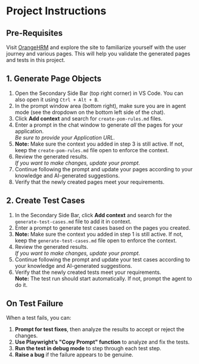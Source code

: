 # Project Instructions

## Pre-Requisites 
Visit [OrangeHRM](https://opensource-demo.orangehrmlive.com/) and explore the site to familiarize yourself with the user journey and various pages. This will help you validate the generated pages and tests in this project.

## 1. Generate Page Objects

1. Open the Secondary Side Bar (top right corner) in VS Code. You can also open it using `Ctrl + Alt + B`.
2. In the prompt window area (bottom right), make sure you are in agent mode (see the dropdown on the bottom left side of the chat).
3. Click **Add context** and search for `create-pom-rules.md` files.
4. Enter a prompt in the chat window to generate *all* the pages for your application.  
   *Be sure to provide your Application URL.*
5. **Note:** Make sure the context you added in step 3 is still active. If not, keep the `create-pom-rules.md` file open to enforce the context.
6. Review the generated results.  
   *If you want to make changes, update your prompt.*
7. Continue following the prompt and update your pages according to your knowledge and AI-generated suggestions.
8. Verify that the newly created pages meet your requirements.

## 2. Create Test Cases

1. In the Secondary Side Bar, click **Add context** and search for the `generate-test-cases.md` file to add it in context.
2. Enter a prompt to generate test cases based on the pages you created.
3. **Note:** Make sure the context you added in step 1 is still active. If not, keep the `generate-test-cases.md` file open to enforce the context.
4. Review the generated results.  
   *If you want to make changes, update your prompt.*
5. Continue following the prompt and update your test cases according to your knowledge and AI-generated suggestions.
6. Verify that the newly created tests meet your requirements.  
   **Note:** The test run should start automatically. If not, prompt the agent to do it.

## On Test Failure

When a test fails, you can:

1. **Prompt for test fixes**, then analyze the results to accept or reject the changes.
2. **Use Playwright’s "Copy Prompt" function** to analyze and fix the tests.
3. **Run the test in debug mode** to step through each test step.
4. **Raise a bug** if the failure appears to be genuine.